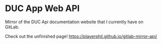 # DUC App Web API

Mirror of the DUC Api documentation website that I currently have on GitLab.

Check out the unfinished page! https://playerphil.github.io/gitlab-mirror-api/
